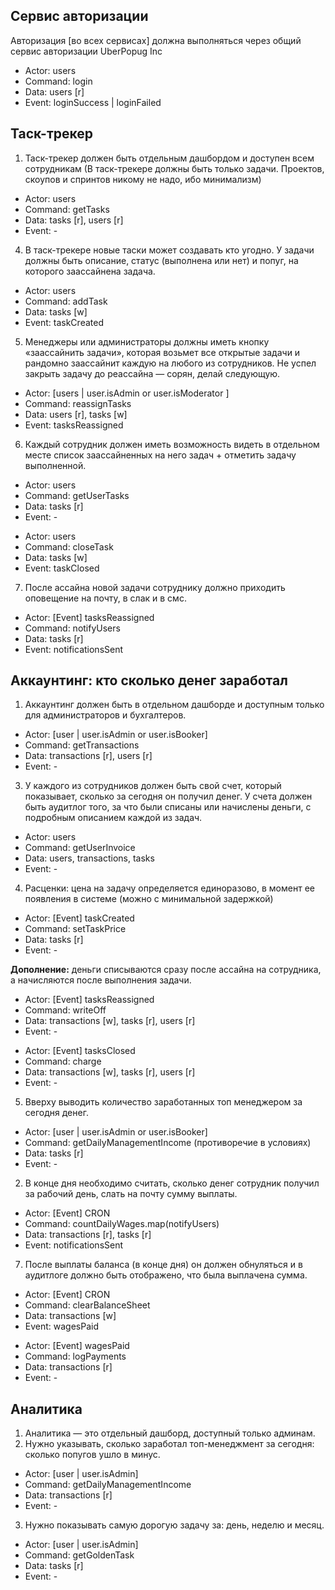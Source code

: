 ## Сервис авторизации

Авторизация [во всех сервисах] должна выполняться через общий сервис авторизации UberPopug Inc

- Actor: users
- Command: login
- Data: users [r]
- Event: loginSuccess | loginFailed

## Таск-трекер

1. Таск-трекер должен быть отдельным дашбордом и доступен всем сотрудникам (В таск-трекере должны быть только задачи. Проектов, скоупов и спринтов никому не надо, ибо минимализм)

- Actor: users
- Command: getTasks
- Data: tasks [r], users [r]
- Event: -

4. В таск-трекере новые таски может создавать кто угодно. У задачи должны быть описание, статус (выполнена или нет) и попуг, на которого заассайнена задача.

- Actor: users
- Command: addTask
- Data: tasks [w]
- Event: taskCreated

5. Менеджеры или администраторы должны иметь кнопку «заассайнить задачи», которая возьмет все открытые задачи и рандомно заассайнит каждую на любого из сотрудников. Не успел закрыть задачу до реассайна — сорян, делай следующую.

- Actor: [users | user.isAdmin or user.isModerator ]
- Command: reassignTasks
- Data: users [r], tasks [w]
- Event: tasksReassigned

6.  Каждый сотрудник должен иметь возможность видеть в отдельном месте список заассайненных на него задач + отметить задачу выполненной.

- Actor: users
- Command: getUserTasks
- Data: tasks [r]
- Event: -

>

- Actor: users
- Command: closeTask
- Data: tasks [w]
- Event: taskClosed

7. После ассайна новой задачи сотруднику должно приходить оповещение на почту, в слак и в смс.

- Actor: [Event] tasksReassigned
- Command: notifyUsers
- Data: tasks [r]
- Event: notificationsSent

## Аккаунтинг: кто сколько денег заработал

1. Аккаунтинг должен быть в отдельном дашборде и доступным только для администраторов и бухгалтеров.

- Actor: [user | user.isAdmin or user.isBooker]
- Command: getTransactions
- Data: transactions [r], users [r]
- Event: -

3. У каждого из сотрудников должен быть свой счет, который показывает, сколько за сегодня он получил денег. У счета должен быть аудитлог того, за что были списаны или начислены деньги, с подробным описанием каждой из задач.

- Actor: users
- Command: getUserInvoice
- Data: users, transactions, tasks
- Event: -

4. Расценки: цена на задачу определяется единоразово, в момент ее появления в системе (можно с минимальной задержкой)

- Actor: [Event] taskCreated
- Command: setTaskPrice
- Data: tasks [r]
- Event: -

**Дополнение:** деньги списываются сразу после ассайна на сотрудника, а начисляются после выполнения задачи.

- Actor: [Event] tasksReassigned
- Command: writeOff
- Data: transactions [w], tasks [r], users [r]
- Event: -

>

- Actor: [Event] tasksClosed
- Command: charge
- Data: transactions [w], tasks [r], users [r]
- Event: -

5. Вверху выводить количество заработанных топ менеджером за сегодня денег.

- Actor: [user | user.isAdmin or user.isBooker]
- Command: getDailyManagementIncome (противоречие в условиях)
- Data: tasks [r]
- Event: -

2. В конце дня необходимо считать, сколько денег сотрудник получил за рабочий день, слать на почту сумму выплаты.

- Actor: [Event] CRON
- Command: countDailyWages.map(notifyUsers)
- Data: transactions [r], tasks [r]
- Event: notificationsSent

7. После выплаты баланса (в конце дня) он должен обнуляться и в аудитлоге должно быть отображено, что была выплачена сумма.

- Actor: [Event] CRON
- Command: clearBalanceSheet
- Data: transactions [w]
- Event: wagesPaid

>

- Actor: [Event] wagesPaid
- Command: logPayments
- Data: transactions [r]
- Event: -

## Аналитика

1. Аналитика — это отдельный дашборд, доступный только админам.
2. Нужно указывать, сколько заработал топ-менеджмент за сегодня: сколько попугов ушло в минус.

- Actor: [user | user.isAdmin]
- Command: getDailyManagementIncome
- Data: transactions [r]
- Event: -

3. Нужно показывать самую дорогую задачу за: день, неделю и месяц.

- Actor: [user | user.isAdmin]
- Command: getGoldenTask
- Data: tasks [r]
- Event: -

